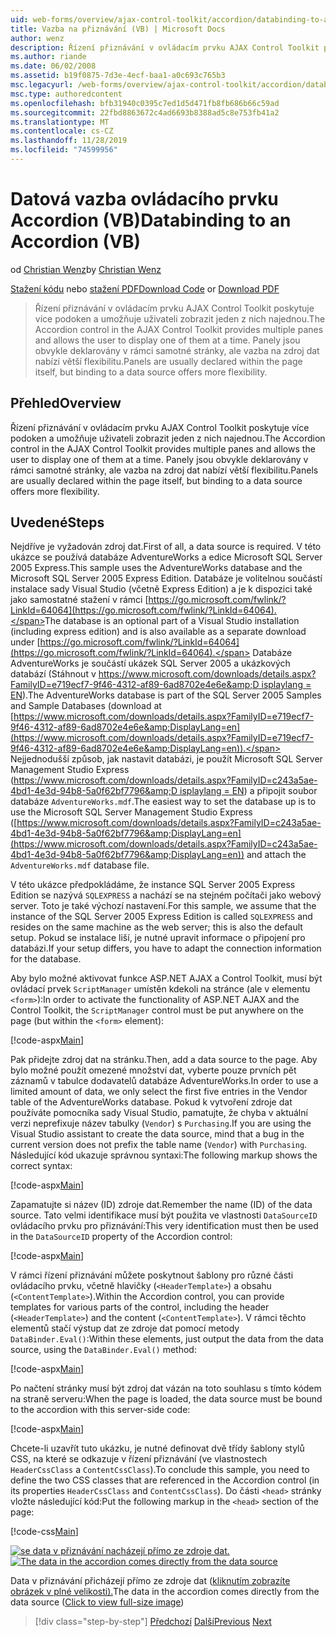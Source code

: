 ```yaml
---
uid: web-forms/overview/ajax-control-toolkit/accordion/databinding-to-an-accordion-vb
title: Vazba na přiznávání (VB) | Microsoft Docs
author: wenz
description: Řízení přiznávání v ovládacím prvku AJAX Control Toolkit poskytuje více podoken a umožňuje uživateli zobrazit jeden z nich najednou. Panely jsou obvykle deklarovány w...
ms.author: riande
ms.date: 06/02/2008
ms.assetid: b19f0875-7d3e-4ecf-baa1-a0c693c765b3
msc.legacyurl: /web-forms/overview/ajax-control-toolkit/accordion/databinding-to-an-accordion-vb
msc.type: authoredcontent
ms.openlocfilehash: bfb31940c0395c7ed1d5d471fb8fb686b66c59ad
ms.sourcegitcommit: 22fbd8863672c4ad6693b8388ad5c8e753fb41a2
ms.translationtype: MT
ms.contentlocale: cs-CZ
ms.lasthandoff: 11/28/2019
ms.locfileid: "74599956"
---
```

# <a name="databinding-to-an-accordion-vb"></a><span data-ttu-id="06bf4-104">Datová vazba ovládacího prvku Accordion (VB)</span><span class="sxs-lookup"><span data-stu-id="06bf4-104">Databinding to an Accordion (VB)</span></span>

<span data-ttu-id="06bf4-105">od [Christian Wenz](https://github.com/wenz)</span><span class="sxs-lookup"><span data-stu-id="06bf4-105">by [Christian Wenz](https://github.com/wenz)</span></span>

<span data-ttu-id="06bf4-106">[Stažení kódu](https://download.microsoft.com/download/5/6/d/56d50cef-2011-4c8f-9891-7edc6dc57df9/Accordion1.vb.zip) nebo [stažení PDF](https://download.microsoft.com/download/6/7/1/6718d452-ff89-4d3f-a90e-c74ec2d636a3/accordion1VB.pdf)</span><span class="sxs-lookup"><span data-stu-id="06bf4-106">[Download Code](https://download.microsoft.com/download/5/6/d/56d50cef-2011-4c8f-9891-7edc6dc57df9/Accordion1.vb.zip) or [Download PDF](https://download.microsoft.com/download/6/7/1/6718d452-ff89-4d3f-a90e-c74ec2d636a3/accordion1VB.pdf)</span></span>

> <span data-ttu-id="06bf4-107">Řízení přiznávání v ovládacím prvku AJAX Control Toolkit poskytuje více podoken a umožňuje uživateli zobrazit jeden z nich najednou.</span><span class="sxs-lookup"><span data-stu-id="06bf4-107">The Accordion control in the AJAX Control Toolkit provides multiple panes and allows the user to display one of them at a time.</span></span> <span data-ttu-id="06bf4-108">Panely jsou obvykle deklarovány v rámci samotné stránky, ale vazba na zdroj dat nabízí větší flexibilitu.</span><span class="sxs-lookup"><span data-stu-id="06bf4-108">Panels are usually declared within the page itself, but binding to a data source offers more flexibility.</span></span>

## <a name="overview"></a><span data-ttu-id="06bf4-109">Přehled</span><span class="sxs-lookup"><span data-stu-id="06bf4-109">Overview</span></span>

<span data-ttu-id="06bf4-110">Řízení přiznávání v ovládacím prvku AJAX Control Toolkit poskytuje více podoken a umožňuje uživateli zobrazit jeden z nich najednou.</span><span class="sxs-lookup"><span data-stu-id="06bf4-110">The Accordion control in the AJAX Control Toolkit provides multiple panes and allows the user to display one of them at a time.</span></span> <span data-ttu-id="06bf4-111">Panely jsou obvykle deklarovány v rámci samotné stránky, ale vazba na zdroj dat nabízí větší flexibilitu.</span><span class="sxs-lookup"><span data-stu-id="06bf4-111">Panels are usually declared within the page itself, but binding to a data source offers more flexibility.</span></span>

## <a name="steps"></a><span data-ttu-id="06bf4-112">Uvedené</span><span class="sxs-lookup"><span data-stu-id="06bf4-112">Steps</span></span>

<span data-ttu-id="06bf4-113">Nejdříve je vyžadován zdroj dat.</span><span class="sxs-lookup"><span data-stu-id="06bf4-113">First of all, a data source is required.</span></span> <span data-ttu-id="06bf4-114">V této ukázce se používá databáze AdventureWorks a edice Microsoft SQL Server 2005 Express.</span><span class="sxs-lookup"><span data-stu-id="06bf4-114">This sample uses the AdventureWorks database and the Microsoft SQL Server 2005 Express Edition.</span></span> <span data-ttu-id="06bf4-115">Databáze je volitelnou součástí instalace sady Visual Studio (včetně Express Edition) a je k dispozici také jako samostatné stažení v rámci [https://go.microsoft.com/fwlink/?LinkId=64064](https://go.microsoft.com/fwlink/?LinkId=64064).</span><span class="sxs-lookup"><span data-stu-id="06bf4-115">The database is an optional part of a Visual Studio installation (including express edition) and is also available as a separate download under [https://go.microsoft.com/fwlink/?LinkId=64064](https://go.microsoft.com/fwlink/?LinkId=64064).</span></span> <span data-ttu-id="06bf4-116">Databáze AdventureWorks je součástí ukázek SQL Server 2005 a ukázkových databází (Stáhnout v [https://www.microsoft.com/downloads/details.aspx?FamilyID=e719ecf7-9f46-4312-af89-6ad8702e4e6e&amp;D isplaylang = EN](https://www.microsoft.com/downloads/details.aspx?FamilyID=e719ecf7-9f46-4312-af89-6ad8702e4e6e&amp;DisplayLang=en)).</span><span class="sxs-lookup"><span data-stu-id="06bf4-116">The AdventureWorks database is part of the SQL Server 2005 Samples and Sample Databases (download at [https://www.microsoft.com/downloads/details.aspx?FamilyID=e719ecf7-9f46-4312-af89-6ad8702e4e6e&amp;DisplayLang=en](https://www.microsoft.com/downloads/details.aspx?FamilyID=e719ecf7-9f46-4312-af89-6ad8702e4e6e&amp;DisplayLang=en)).</span></span> <span data-ttu-id="06bf4-117">Nejjednodušší způsob, jak nastavit databázi, je použít Microsoft SQL Server Management Studio Express ([https://www.microsoft.com/downloads/details.aspx?FamilyID=c243a5ae-4bd1-4e3d-94b8-5a0f62bf7796&amp;D isplaylang = EN](https://www.microsoft.com/downloads/details.aspx?FamilyID=c243a5ae-4bd1-4e3d-94b8-5a0f62bf7796&amp;DisplayLang=en)) a připojit soubor databáze `AdventureWorks.mdf`.</span><span class="sxs-lookup"><span data-stu-id="06bf4-117">The easiest way to set the database up is to use the Microsoft SQL Server Management Studio Express ([https://www.microsoft.com/downloads/details.aspx?FamilyID=c243a5ae-4bd1-4e3d-94b8-5a0f62bf7796&amp;DisplayLang=en](https://www.microsoft.com/downloads/details.aspx?FamilyID=c243a5ae-4bd1-4e3d-94b8-5a0f62bf7796&amp;DisplayLang=en)) and attach the `AdventureWorks.mdf` database file.</span></span>

<span data-ttu-id="06bf4-118">V této ukázce předpokládáme, že instance SQL Server 2005 Express Edition se nazývá `SQLEXPRESS` a nachází se na stejném počítači jako webový server. Toto je také výchozí nastavení.</span><span class="sxs-lookup"><span data-stu-id="06bf4-118">For this sample, we assume that the instance of the SQL Server 2005 Express Edition is called `SQLEXPRESS` and resides on the same machine as the web server; this is also the default setup.</span></span> <span data-ttu-id="06bf4-119">Pokud se instalace liší, je nutné upravit informace o připojení pro databázi.</span><span class="sxs-lookup"><span data-stu-id="06bf4-119">If your setup differs, you have to adapt the connection information for the database.</span></span>

<span data-ttu-id="06bf4-120">Aby bylo možné aktivovat funkce ASP.NET AJAX a Control Toolkit, musí být ovládací prvek `ScriptManager` umístěn kdekoli na stránce (ale v elementu `<form>`):</span><span class="sxs-lookup"><span data-stu-id="06bf4-120">In order to activate the functionality of ASP.NET AJAX and the Control Toolkit, the `ScriptManager` control must be put anywhere on the page (but within the `<form>` element):</span></span>

[!code-aspx[Main](databinding-to-an-accordion-vb/samples/sample1.aspx)]

<span data-ttu-id="06bf4-121">Pak přidejte zdroj dat na stránku.</span><span class="sxs-lookup"><span data-stu-id="06bf4-121">Then, add a data source to the page.</span></span> <span data-ttu-id="06bf4-122">Aby bylo možné použít omezené množství dat, vyberte pouze prvních pět záznamů v tabulce dodavatelů databáze AdventureWorks.</span><span class="sxs-lookup"><span data-stu-id="06bf4-122">In order to use a limited amount of data, we only select the first five entries in the Vendor table of the AdventureWorks database.</span></span> <span data-ttu-id="06bf4-123">Pokud k vytvoření zdroje dat používáte pomocníka sady Visual Studio, pamatujte, že chyba v aktuální verzi neprefixuje název tabulky (`Vendor`) s `Purchasing`.</span><span class="sxs-lookup"><span data-stu-id="06bf4-123">If you are using the Visual Studio assistant to create the data source, mind that a bug in the current version does not prefix the table name (`Vendor`) with `Purchasing`.</span></span> <span data-ttu-id="06bf4-124">Následující kód ukazuje správnou syntaxi:</span><span class="sxs-lookup"><span data-stu-id="06bf4-124">The following markup shows the correct syntax:</span></span>

[!code-aspx[Main](databinding-to-an-accordion-vb/samples/sample2.aspx)]

<span data-ttu-id="06bf4-125">Zapamatujte si název (ID) zdroje dat.</span><span class="sxs-lookup"><span data-stu-id="06bf4-125">Remember the name (ID) of the data source.</span></span> <span data-ttu-id="06bf4-126">Tato velmi identifikace musí být použita ve vlastnosti `DataSourceID` ovládacího prvku pro přiznávání:</span><span class="sxs-lookup"><span data-stu-id="06bf4-126">This very identification must then be used in the `DataSourceID` property of the Accordion control:</span></span>

[!code-aspx[Main](databinding-to-an-accordion-vb/samples/sample3.aspx)]

<span data-ttu-id="06bf4-127">V rámci řízení přiznávání můžete poskytnout šablony pro různé části ovládacího prvku, včetně hlavičky (`<HeaderTemplate>`) a obsahu (`<ContentTemplate>`).</span><span class="sxs-lookup"><span data-stu-id="06bf4-127">Within the Accordion control, you can provide templates for various parts of the control, including the header (`<HeaderTemplate>`) and the content (`<ContentTemplate>`).</span></span> <span data-ttu-id="06bf4-128">V rámci těchto elementů stačí výstup dat ze zdroje dat pomocí metody `DataBinder.Eval()`:</span><span class="sxs-lookup"><span data-stu-id="06bf4-128">Within these elements, just output the data from the data source, using the `DataBinder.Eval()` method:</span></span>

[!code-aspx[Main](databinding-to-an-accordion-vb/samples/sample4.aspx)]

<span data-ttu-id="06bf4-129">Po načtení stránky musí být zdroj dat vázán na toto souhlasu s tímto kódem na straně serveru:</span><span class="sxs-lookup"><span data-stu-id="06bf4-129">When the page is loaded, the data source must be bound to the accordion with this server-side code:</span></span>

[!code-aspx[Main](databinding-to-an-accordion-vb/samples/sample5.aspx)]

<span data-ttu-id="06bf4-130">Chcete-li uzavřít tuto ukázku, je nutné definovat dvě třídy šablony stylů CSS, na které se odkazuje v řízení přiznávání (ve vlastnostech `HeaderCssClass` a `ContentCssClass`).</span><span class="sxs-lookup"><span data-stu-id="06bf4-130">To conclude this sample, you need to define the two CSS classes that are referenced in the Accordion control (in its properties `HeaderCssClass` and `ContentCssClass`).</span></span> <span data-ttu-id="06bf4-131">Do části `<head>` stránky vložte následující kód:</span><span class="sxs-lookup"><span data-stu-id="06bf4-131">Put the following markup in the `<head>` section of the page:</span></span>

[!code-css[Main](databinding-to-an-accordion-vb/samples/sample6.css)]

<span data-ttu-id="06bf4-132">[![se data v přiznávání nacházejí přímo ze zdroje dat.](databinding-to-an-accordion-vb/_static/image2.png)](databinding-to-an-accordion-vb/_static/image1.png)</span><span class="sxs-lookup"><span data-stu-id="06bf4-132">[![The data in the accordion comes directly from the data source](databinding-to-an-accordion-vb/_static/image2.png)](databinding-to-an-accordion-vb/_static/image1.png)</span></span>

<span data-ttu-id="06bf4-133">Data v přiznávání přicházejí přímo ze zdroje dat ([kliknutím zobrazíte obrázek v plné velikosti).](databinding-to-an-accordion-vb/_static/image3.png)</span><span class="sxs-lookup"><span data-stu-id="06bf4-133">The data in the accordion comes directly from the data source ([Click to view full-size image](databinding-to-an-accordion-vb/_static/image3.png))</span></span>

> [!div class="step-by-step"]
> <span data-ttu-id="06bf4-134">[Předchozí](dynamically-adding-an-accordion-pane-cs.md)
> [Další](dynamically-adding-an-accordion-pane-vb.md)</span><span class="sxs-lookup"><span data-stu-id="06bf4-134">[Previous](dynamically-adding-an-accordion-pane-cs.md)
[Next](dynamically-adding-an-accordion-pane-vb.md)</span></span>
